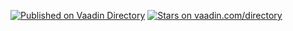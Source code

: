 [![Published on Vaadin  Directory](https://img.shields.io/badge/Vaadin%20Directory-published-00b4f0.svg)](https://vaadin.com/directory/component/numberfield-vaadin-8)
[![Stars on vaadin.com/directory](https://img.shields.io/vaadin-directory/star/numberfield-vaadin-8.svg)](https://vaadin.com/directory/component/numberfield-vaadin-8)
